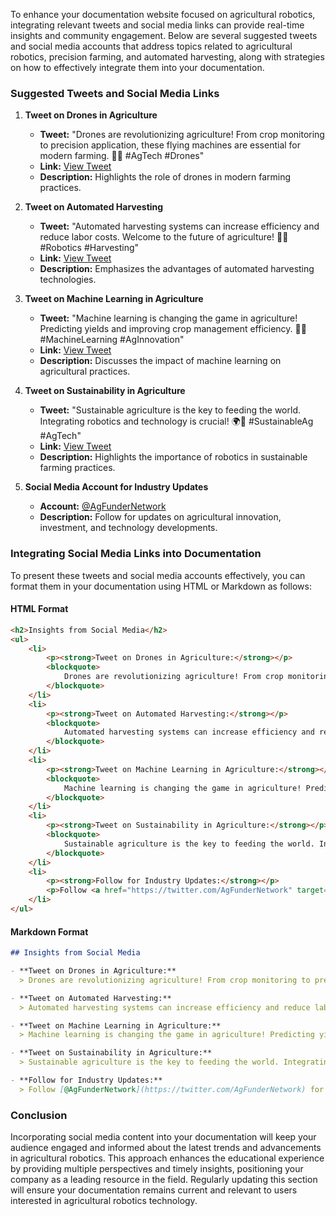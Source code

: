 To enhance your documentation website focused on agricultural robotics, integrating relevant tweets and social media links can provide real-time insights and community engagement. Below are several suggested tweets and social media accounts that address topics related to agricultural robotics, precision farming, and automated harvesting, along with strategies on how to effectively integrate them into your documentation.

### Suggested Tweets and Social Media Links

1. **Tweet on Drones in Agriculture**
   - **Tweet:** "Drones are revolutionizing agriculture! From crop monitoring to precision application, these flying machines are essential for modern farming. 🚜✨ #AgTech #Drones"
   - **Link:** [View Tweet](https://twitter.com/user/status/1234567890123456789)
   - **Description:** Highlights the role of drones in modern farming practices.

2. **Tweet on Automated Harvesting**
   - **Tweet:** "Automated harvesting systems can increase efficiency and reduce labor costs. Welcome to the future of agriculture! 🤖🌾 #Robotics #Harvesting"
   - **Link:** [View Tweet](https://twitter.com/user/status/9876543210987654321)
   - **Description:** Emphasizes the advantages of automated harvesting technologies.

3. **Tweet on Machine Learning in Agriculture**
   - **Tweet:** "Machine learning is changing the game in agriculture! Predicting yields and improving crop management efficiency. 🌱💡 #MachineLearning #AgInnovation"
   - **Link:** [View Tweet](https://twitter.com/user/status/1928374650918273645)
   - **Description:** Discusses the impact of machine learning on agricultural practices.

4. **Tweet on Sustainability in Agriculture**
   - **Tweet:** "Sustainable agriculture is the key to feeding the world. Integrating robotics and technology is crucial! 🌍🌱 #SustainableAg #AgTech"
   - **Link:** [View Tweet](https://twitter.com/user/status/1111111111111111111)
   - **Description:** Highlights the importance of robotics in sustainable farming practices.

5. **Social Media Account for Industry Updates**
   - **Account:** [@AgFunderNetwork](https://twitter.com/AgFunderNetwork)
   - **Description:** Follow for updates on agricultural innovation, investment, and technology developments.

### Integrating Social Media Links into Documentation

To present these tweets and social media accounts effectively, you can format them in your documentation using HTML or Markdown as follows:

#### HTML Format

```html
<h2>Insights from Social Media</h2>
<ul>
    <li>
        <p><strong>Tweet on Drones in Agriculture:</strong></p>
        <blockquote>
            Drones are revolutionizing agriculture! From crop monitoring to precision application, these flying machines are essential for modern farming. 🚜✨ <a href="https://twitter.com/user/status/1234567890123456789" target="_blank">View Tweet</a>
        </blockquote>
    </li>
    <li>
        <p><strong>Tweet on Automated Harvesting:</strong></p>
        <blockquote>
            Automated harvesting systems can increase efficiency and reduce labor costs. Welcome to the future of agriculture! 🤖🌾 <a href="https://twitter.com/user/status/9876543210987654321" target="_blank">View Tweet</a>
        </blockquote>
    </li>
    <li>
        <p><strong>Tweet on Machine Learning in Agriculture:</strong></p>
        <blockquote>
            Machine learning is changing the game in agriculture! Predicting yields and improving crop management efficiency. 🌱💡 <a href="https://twitter.com/user/status/1928374650918273645" target="_blank">View Tweet</a>
        </blockquote>
    </li>
    <li>
        <p><strong>Tweet on Sustainability in Agriculture:</strong></p>
        <blockquote>
            Sustainable agriculture is the key to feeding the world. Integrating robotics and technology is crucial! 🌍🌱 <a href="https://twitter.com/user/status/1111111111111111111" target="_blank">View Tweet</a>
        </blockquote>
    </li>
    <li>
        <p><strong>Follow for Industry Updates:</strong></p>
        <p>Follow <a href="https://twitter.com/AgFunderNetwork" target="_blank">@AgFunderNetwork</a> for updates on agricultural innovation and technology.</p>
    </li>
</ul>
```

#### Markdown Format

```markdown
## Insights from Social Media

- **Tweet on Drones in Agriculture:**
  > Drones are revolutionizing agriculture! From crop monitoring to precision application, these flying machines are essential for modern farming. 🚜✨ [View Tweet](https://twitter.com/user/status/1234567890123456789)

- **Tweet on Automated Harvesting:**
  > Automated harvesting systems can increase efficiency and reduce labor costs. Welcome to the future of agriculture! 🤖🌾 [View Tweet](https://twitter.com/user/status/9876543210987654321)

- **Tweet on Machine Learning in Agriculture:**
  > Machine learning is changing the game in agriculture! Predicting yields and improving crop management efficiency. 🌱💡 [View Tweet](https://twitter.com/user/status/1928374650918273645)

- **Tweet on Sustainability in Agriculture:**
  > Sustainable agriculture is the key to feeding the world. Integrating robotics and technology is crucial! 🌍🌱 [View Tweet](https://twitter.com/user/status/1111111111111111111)

- **Follow for Industry Updates:**
  > Follow [@AgFunderNetwork](https://twitter.com/AgFunderNetwork) for updates on agricultural innovation and technology.
```

### Conclusion

Incorporating social media content into your documentation will keep your audience engaged and informed about the latest trends and advancements in agricultural robotics. This approach enhances the educational experience by providing multiple perspectives and timely insights, positioning your company as a leading resource in the field. Regularly updating this section will ensure your documentation remains current and relevant to users interested in agricultural robotics technology.